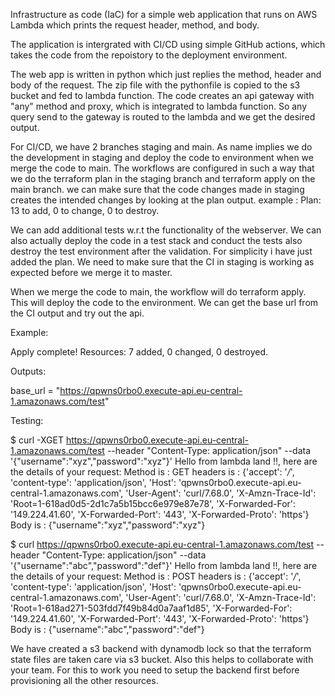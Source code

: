 Infrastructure as code (IaC) for a simple web application that runs on AWS Lambda which prints the request header, method, and body.

The application is intergrated with CI/CD using simple GitHub actions, which takes the code from the repoistory to the deployment environment.

The web app is written in python which just replies the method, header and body of the request. The zip file with the pythonfile is copied to the s3 bucket and fed to lambda function. The code creates an api gateway with "any" method and proxy, which is integrated to lambda function. So any query send to the gateway is routed to the lambda and we get the desired output.

For CI/CD, we have 2 branches staging and main. As name implies we do the development in staging and deploy the code to environment when we merge the code to main. The workflows are configured in such a way that we do the terraform plan in the staging branch and terraform apply on the main branch. we can make sure that the code changes made in staging creates the intended changes by looking at the plan output. example : Plan: 13 to add, 0 to change, 0 to destroy.

We can add additional tests w.r.t the functionality of the webserver. We can also actually deploy the code in a test stack and conduct the tests also destroy the test environment after the validation. For simplicity i have just added the plan. We need to make sure that the CI in staging is working as expected before we merge it to master.

When we merge the code to main, the workflow will do terraform apply. This will deploy the code to the environment. We can get the base url from the CI output and try out the api.

Example:

Apply complete! Resources: 7 added, 0 changed, 0 destroyed.

Outputs:

base_url = "https://qpwns0rbo0.execute-api.eu-central-1.amazonaws.com/test"

Testing:

$ curl -XGET https://qpwns0rbo0.execute-api.eu-central-1.amazonaws.com/test --header "Content-Type: application/json" --data '{"username":"xyz","password":"xyz"}'
Hello from lambda land !!, here are the details of your request:
Method is : GET
headers is : {'accept': '*/*', 'content-type': 'application/json', 'Host': 'qpwns0rbo0.execute-api.eu-central-1.amazonaws.com', 'User-Agent': 'curl/7.68.0', 'X-Amzn-Trace-Id': 'Root=1-618ad0d5-2d1c7a5b15bcc6e979e87e78', 'X-Forwarded-For': '149.224.41.60', 'X-Forwarded-Port': '443', 'X-Forwarded-Proto': 'https'}
Body is : {"username":"xyz","password":"xyz"}

$ curl https://qpwns0rbo0.execute-api.eu-central-1.amazonaws.com/test --header "Content-Type: application/json" --data '{"username":"abc","password":"def"}'
Hello from lambda land !!, here are the details of your request:
Method is : POST
headers is : {'accept': '*/*', 'content-type': 'application/json', 'Host': 'qpwns0rbo0.execute-api.eu-central-1.amazonaws.com', 'User-Agent': 'curl/7.68.0', 'X-Amzn-Trace-Id': 'Root=1-618ad271-503fdd7f49b84d0a7aaf1d85', 'X-Forwarded-For': '149.224.41.60', 'X-Forwarded-Port': '443', 'X-Forwarded-Proto': 'https'}
Body is : {"username":"abc","password":"def"}

We have created a s3 backend with dynamodb lock so that the terraform state files are taken care via s3 bucket. Also this helps to  collaborate with your team. For this to work you need to setup the backend first before provisioning all the other resources.

